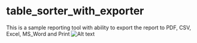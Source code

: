 # table_sorter_with_exporter
This is a sample reporting tool with ability to export the report to PDF, CSV, Excel, MS_Word and Print
![Alt text](blob/b8d5f88e617ab0a49e96c958a7f02d8cb8b98878/images/table_sorter_with_exporter_screenshot.PNG?raw=true "Table Sorter with Column Filters and Exporter")
